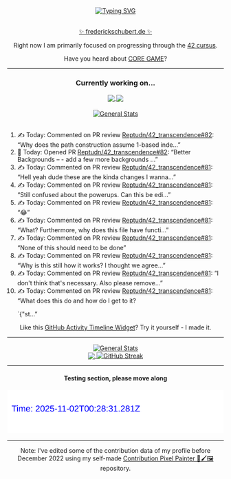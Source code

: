 <div align="center">
	<a href="https://git.io/typing-svg"><img src="https://readme-typing-svg.demolab.com?font=Fira+Code&size=30&pause=1000&color=70A5FD&background=1A1B27&center=true&vCenter=true&repeat=false&random=false&width=550&lines=%F0%9F%91%8B+Hello+World!+I'm+Freddy!+%F0%9F%96%96" alt="Typing SVG" /></a>
</div>
<br>
<div align="center">
	<p></p><a href="https://frederickschubert.de">✨ frederickschubert.de ✨</a></p>
	<p>Right now I am primarily focused on progressing through the <a href="https://github.com/FreddyMSchubert/42_cursus">42 cursus</a>.</p>
	<p>Have you heard about <a href="https://coregame.de/">CORE GAME</a>?</p>
</div>

<hr>

<div align="center">

### Currently working on...

<!-- [![current_repo](https://github-readme-stats.vercel.app/api/pin/?username=FreddyMSchubert&repo=Crafty_Concoctions&theme=tokyonight)](https://github.com/FreddyMSchubert/Crafty_Concoctions) -->

<div align="center">
	<a href="https://github.com/Reptudn/42_transcendence" target="_blank">
		<img align="center" src="https://github-readme-stats.vercel.app/api/pin/?username=Reptudn&repo=42_transcendence&theme=tokyonight" />
	</a>
	<a href="https://github.com/42core-team/even_COREnier" target="_blank">
		<img align="center" src="https://github-readme-stats.vercel.app/api/pin/?username=42core-team&repo=even_COREnier&theme=tokyonight" />
	</a>
</div>

<br>

<div align="center">
	<a href="https://github.com/FreddyMSchubert/42_cursus" target="_blank">
		<img align="center" src="https://github-readme-stats.vercel.app/api/pin/?username=FreddyMSchubert&repo=42_cursus&theme=tokyonight" alt="General Stats" />
	</a>
</div>

<br>

<div align="left">
<ol>
<!-- ACTIVITY:START -->
<li>✍️ Today: Commented on PR review <a href="https://github.com/Reptudn/42_transcendence/pull/82#discussion_r2218287376">Reptudn/42_transcendence#82</a>: “Why does the path construction assume 1-based inde…”</li>
<li>🚀 Today: Opened PR <a href="https://github.com/Reptudn/42_transcendence/pull/82">Reptudn/42_transcendence#82</a>: “Better Backgrounds – - add a few more backgrounds
…”</li>
<li>✍️ Today: Commented on PR review <a href="https://github.com/Reptudn/42_transcendence/pull/81#discussion_r2218226918">Reptudn/42_transcendence#81</a>: “Hell yeah dude these are the kinda changes I wanna…”</li>
<li>✍️ Today: Commented on PR review <a href="https://github.com/Reptudn/42_transcendence/pull/81#discussion_r2218225570">Reptudn/42_transcendence#81</a>: “Still confused about the powerups. Can this be edi…”</li>
<li>✍️ Today: Commented on PR review <a href="https://github.com/Reptudn/42_transcendence/pull/81#discussion_r2218224211">Reptudn/42_transcendence#81</a>: “😂”</li>
<li>✍️ Today: Commented on PR review <a href="https://github.com/Reptudn/42_transcendence/pull/81#discussion_r2218222066">Reptudn/42_transcendence#81</a>: “What?
Furthermore, why does this file have functi…”</li>
<li>✍️ Today: Commented on PR review <a href="https://github.com/Reptudn/42_transcendence/pull/81#discussion_r2218217832">Reptudn/42_transcendence#81</a>: “None of this should need to be done”</li>
<li>✍️ Today: Commented on PR review <a href="https://github.com/Reptudn/42_transcendence/pull/81#discussion_r2218217217">Reptudn/42_transcendence#81</a>: “Why is this still how it works? I thought we agree…”</li>
<li>✍️ Today: Commented on PR review <a href="https://github.com/Reptudn/42_transcendence/pull/81#discussion_r2218214154">Reptudn/42_transcendence#81</a>: “I don't think that's necessary. Also please remove…”</li>
<li>✍️ Today: Commented on PR review <a href="https://github.com/Reptudn/42_transcendence/pull/81#discussion_r2218211792">Reptudn/42_transcendence#81</a>: “What does this do and how do I get to it?

`{"st…”</li>
<!-- ACTIVITY:END -->
</ol>
</div>

Like this [GitHub Activity Timeline Widget](https://github.com/FreddyMSchubert/github-activity-timeline)? Try it yourself - I made it.

<hr>

<div align="center">
	<a href="https://github.com/anuraghazra/github-readme-stats" target="_blank">
		<img height=200 align="center" src="https://github-readme-stats.vercel.app/api?username=FreddyMSchubert&show_icons=true&theme=tokyonight&card_width=650" alt="General Stats" />
	</a>
</div>

<div align="center">
	<a href="https://github.com/anuraghazra/github-readme-stats" target="_blank">
		<img height=200 align="center" src="https://github-readme-stats.vercel.app/api/top-langs/?username=FreddyMSchubert&layout=donut&theme=tokyonight&card_width=320">
	</a>
	<a href="https://github.com/DenverCoder1/github-readme-streak-stats" target="_blank">
		<img height=200 align="center" src="https://streak-stats.demolab.com?user=FreddyMSchubert&theme=tokyonight&date_format=j%20M%5B%20Y%5D&card_width=320&card_height=200&hide_total_contributions=true" alt="GitHub Streak" />
	</a>
</div>

<hr>

#### Testing section, please move along

![GitHub Defenders SVG](https://github.com/FreddyMSchubert/FreddyMSchubert/blob/github_defenders_output/output.svg)

<hr>

Note: I've edited some of the contribution data of my profile before December 2022 using my self-made [Contribution Pixel Painter 🎨🖌️🖼️](https://github.com/FreddyMSchubert/contribution-pixel-painter) repository.
